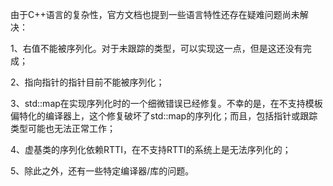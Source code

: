 由于C++语言的复杂性，官方文档也提到一些语言特性还存在疑难问题尚未解决：

1、右值不能被序列化。对于未跟踪的类型，可以实现这一点，但是这还没有完成；

2、指向指针的指针目前不能被序列化；

3、std::map在实现序列化时的一个细微错误已经修复。不幸的是，在不支持模板偏特化的编译器上，这个修复破坏了std::map的序列化；而且，包括指针或跟踪类型可能也无法正常工作；

4、虚基类的序列化依赖RTTI，在不支持RTTI的系统上是无法序列化的；

5、除此之外，还有一些特定编译器/库的问题。